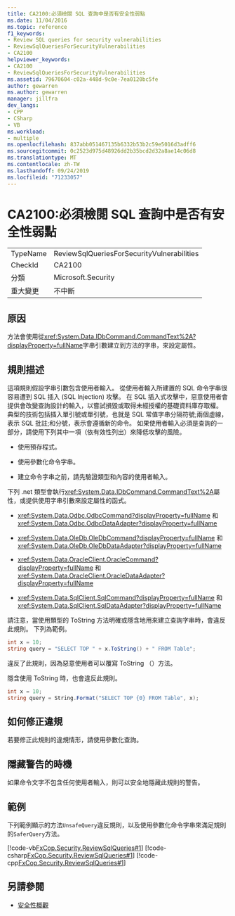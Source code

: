 ```yaml
---
title: CA2100:必須檢閱 SQL 查詢中是否有安全性弱點
ms.date: 11/04/2016
ms.topic: reference
f1_keywords:
- Review SQL queries for security vulnerabilities
- ReviewSqlQueriesForSecurityVulnerabilities
- CA2100
helpviewer_keywords:
- CA2100
- ReviewSqlQueriesForSecurityVulnerabilities
ms.assetid: 79670604-c02a-448d-9c0e-7ea0120bc5fe
author: gewarren
ms.author: gewarren
manager: jillfra
dev_langs:
- CPP
- CSharp
- VB
ms.workload:
- multiple
ms.openlocfilehash: 837abb051467135b6332b53b2c59e5016d3adff6
ms.sourcegitcommit: 0c2523d975d48926dd2b35bcd2d32a8ae14c06d8
ms.translationtype: MT
ms.contentlocale: zh-TW
ms.lasthandoff: 09/24/2019
ms.locfileid: "71233057"
---
```

# <a name="ca2100-review-sql-queries-for-security-vulnerabilities"></a>CA2100:必須檢閱 SQL 查詢中是否有安全性弱點

|||
|-|-|
|TypeName|ReviewSqlQueriesForSecurityVulnerabilities|
|CheckId|CA2100|
|分類|Microsoft.Security|
|重大變更|不中斷|

## <a name="cause"></a>原因

方法會使用從<xref:System.Data.IDbCommand.CommandText%2A?displayProperty=fullName>字串引數建立到方法的字串，來設定屬性。

## <a name="rule-description"></a>規則描述

這項規則假設字串引數包含使用者輸入。 從使用者輸入所建置的 SQL 命令字串很容易遭到 SQL 插入 (SQL Injection) 攻擊。 在 SQL 插入式攻擊中，惡意使用者會提供會改變查詢設計的輸入，以嘗試損毀或取得未經授權的基礎資料庫存取權。 典型的技術包括插入單引號或單引號，也就是 SQL 常值字串分隔符號;兩個虛線，表示 SQL 批註;和分號，表示會遵循新的命令。 如果使用者輸入必須是查詢的一部分，請使用下列其中一項（依有效性列出）來降低攻擊的風險。

- 使用預存程式。

- 使用參數化命令字串。

- 建立命令字串之前，請先驗證類型和內容的使用者輸入。

下列 .net 類型會執行<xref:System.Data.IDbCommand.CommandText%2A>屬性，或提供使用字串引數來設定屬性的函式。

- <xref:System.Data.Odbc.OdbcCommand?displayProperty=fullName> 和 <xref:System.Data.Odbc.OdbcDataAdapter?displayProperty=fullName>

- <xref:System.Data.OleDb.OleDbCommand?displayProperty=fullName> 和 <xref:System.Data.OleDb.OleDbDataAdapter?displayProperty=fullName>

- <xref:System.Data.OracleClient.OracleCommand?displayProperty=fullName> 和 <xref:System.Data.OracleClient.OracleDataAdapter?displayProperty=fullName>

- <xref:System.Data.SqlClient.SqlCommand?displayProperty=fullName> 和 <xref:System.Data.SqlClient.SqlDataAdapter?displayProperty=fullName>

請注意，當使用類型的 ToString 方法明確或隱含地用來建立查詢字串時，會違反此規則。 下列為範例。

```csharp
int x = 10;
string query = "SELECT TOP " + x.ToString() + " FROM Table";
```

違反了此規則，因為惡意使用者可以覆寫 ToString （）方法。

隱含使用 ToString 時，也會違反此規則。

```csharp
int x = 10;
string query = String.Format("SELECT TOP {0} FROM Table", x);
```

## <a name="how-to-fix-violations"></a>如何修正違規

若要修正此規則的違規情形，請使用參數化查詢。

## <a name="when-to-suppress-warnings"></a>隱藏警告的時機

如果命令文字不包含任何使用者輸入，則可以安全地隱藏此規則的警告。

## <a name="example"></a>範例

下列範例顯示的方法`UnsafeQuery`違反規則，以及使用參數化命令字串來滿足規則的`SaferQuery`方法。

[!code-vb[FxCop.Security.ReviewSqlQueries#1](../code-quality/codesnippet/VisualBasic/ca2100-review-sql-queries-for-security-vulnerabilities_1.vb)]
[!code-csharp[FxCop.Security.ReviewSqlQueries#1](../code-quality/codesnippet/CSharp/ca2100-review-sql-queries-for-security-vulnerabilities_1.cs)]
[!code-cpp[FxCop.Security.ReviewSqlQueries#1](../code-quality/codesnippet/CPP/ca2100-review-sql-queries-for-security-vulnerabilities_1.cpp)]

## <a name="see-also"></a>另請參閱

- [安全性概觀](/dotnet/framework/data/adonet/security-overview)